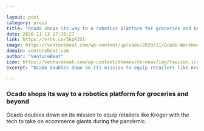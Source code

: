 ```yaml
---

layout: post
category: press
title: "Ocado shops its way to a robotics platform for groceries and beyond"
date: 2020-11-13 17:16:27
link: https://vrhk.co/3kpRZSl
image: https://venturebeat.com/wp-content/uploads/2020/11/Ocado-Warehouse.jpg?w=1200&strip=all
domain: venturebeat.com
author: "VentureBeat"
icon: https://venturebeat.com/wp-content/themes/vb-news/img/favicon.ico
excerpt: "Ocado doubles down on its mission to equip retailers like Kroger with the tech to take on ecommerce giants during the pandemic."

---
```


### Ocado shops its way to a robotics platform for groceries and beyond

Ocado doubles down on its mission to equip retailers like Kroger with the tech to take on ecommerce giants during the pandemic.